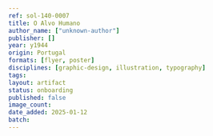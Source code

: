 ```yaml
---
ref: sol-140-0007
title: O Alvo Humano
author_name: ["unknown-author"]
publisher: []
year: y1944
origin: Portugal
formats: [flyer, poster]
disciplines: [graphic-design, illustration, typography]
tags:
layout: artifact
status: onboarding
published: false
image_count:
date_added: 2025-01-12
batch:
---
```


